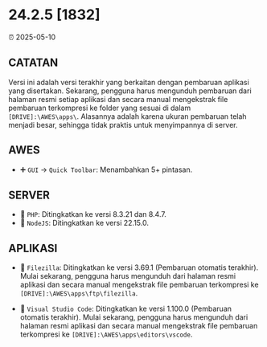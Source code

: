 # 24.2.5 [1832]

⏰ 2025-05-10  

## CATATAN  
Versi ini adalah versi terakhir yang berkaitan dengan pembaruan aplikasi yang disertakan. Sekarang, pengguna harus mengunduh pembaruan dari halaman resmi setiap aplikasi dan secara manual mengekstrak file pembaruan terkompresi ke folder yang sesuai di dalam `[DRIVE]:\AWES\apps\`. Alasannya adalah karena ukuran pembaruan telah menjadi besar, sehingga tidak praktis untuk menyimpannya di server.  

## AWES  
- ➕ `GUI` -> `Quick Toolbar`: Menambahkan 5+ pintasan.  

## SERVER  
- 🔄 `PHP`: Ditingkatkan ke versi 8.3.21 dan 8.4.7.  
- 🔄 `NodeJS`: Ditingkatkan ke versi 22.15.0.  

## APLIKASI  
- 🔄 `Filezilla`: Ditingkatkan ke versi 3.69.1 (Pembaruan otomatis terakhir). Mulai sekarang, pengguna harus mengunduh dari halaman resmi aplikasi dan secara manual mengekstrak file pembaruan terkompresi ke `[DRIVE]:\AWES\apps\ftp\filezilla`.  

- 🔄 `Visual Studio Code`: Ditingkatkan ke versi 1.100.0 (Pembaruan otomatis terakhir). Mulai sekarang, pengguna harus mengunduh dari halaman resmi aplikasi dan secara manual mengekstrak file pembaruan terkompresi ke `[DRIVE]:\AWES\apps\editors\vscode`.  
